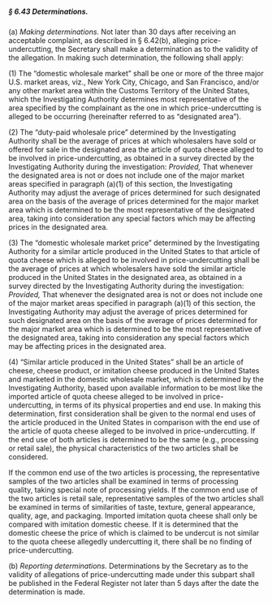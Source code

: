 ##### § 6.43 Determinations. #####

(a) *Making determinations.* Not later than 30 days after receiving an acceptable complaint, as described in § 6.42(b), alleging price-undercutting, the Secretary shall make a determination as to the validity of the allegation. In making such determination, the following shall apply:

(1) The “domestic wholesale market” shall be one or more of the three major U.S. market areas, viz., New York City, Chicago, and San Francisco, and/or any other market area within the Customs Territory of the United States, which the Investigating Authority determines most representative of the area specified by the complainant as the one in which price-undercutting is alleged to be occurring (hereinafter referred to as “designated area”).

(2) The “duty-paid wholesale price” determined by the Investigating Authority shall be the average of prices at which wholesalers have sold or offered for sale in the designated area the article of quota cheese alleged to be involved in price-undercutting, as obtained in a survey directed by the Investigating Authority during the investigation: *Provided,* That whenever the designated area is not or does not include one of the major market areas specified in paragraph (a)(1) of this section, the Investigating Authority may adjust the average of prices determined for such designated area on the basis of the average of prices determined for the major market area which is determined to be the most representative of the designated area, taking into consideration any special factors which may be affecting prices in the designated area.

(3) The “domestic wholesale market price” determined by the Investigating Authority for a similar article produced in the United States to that article of quota cheese which is alleged to be involved in price-undercutting shall be the average of prices at which wholesalers have sold the similar article produced in the United States in the designated area, as obtained in a survey directed by the Investigating Authority during the investigation: *Provided,* That whenever the designated area is not or does not include one of the major market areas specified in paragraph (a)(1) of this section, the Investigating Authority may adjust the average of prices determined for such designated area on the basis of the average of prices determined for the major market area which is determined to be the most representative of the designated area, taking into consideration any special factors which may be affecting prices in the designated area.

(4) “Similar article produced in the United States” shall be an article of cheese, cheese product, or imitation cheese produced in the United States and marketed in the domestic wholesale market, which is determined by the Investigating Authority, based upon available information to be most like the imported article of quota cheese alleged to be involved in price-undercutting, in terms of its physical properties and end use. In making this determination, first consideration shall be given to the normal end uses of the article produced in the United States in comparison with the end use of the article of quota cheese alleged to be involved in price-undercutting. If the end use of both articles is determined to be the same (e.g., processing or retail sale), the physical characteristics of the two articles shall be considered.

If the common end use of the two articles is processing, the representative samples of the two articles shall be examined in terms of processing quality, taking special note of processing yields. If the common end use of the two articles is retail sale, representative samples of the two articles shall be examined in terms of similarities of taste, texture, general appearance, quality, age, and packaging. Imported imitation quota cheese shall only be compared with imitation domestic cheese. If it is determined that the domestic cheese the price of which is claimed to be undercut is not similar to the quota cheese allegedly undercutting it, there shall be no finding of price-undercutting.

(b) *Reporting determinations.* Determinations by the Secretary as to the validity of allegations of price-undercutting made under this subpart shall be published in the Federal Register not later than 5 days after the date the determination is made.